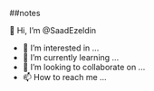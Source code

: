 ##notes 


👋 Hi, I’m @SaadEzeldin
- 👀 I’m interested in ...
- 🌱 I’m currently learning ...
- 💞️ I’m looking to collaborate on ...
- 📫 How to reach me ...

<!---
SaadEzeldin/SaadEzeldin is a ✨ special ✨ repository because its `README.md` (this file) appears on your GitHub profile.
You can click the Preview link to take a look at your changes.
--->
